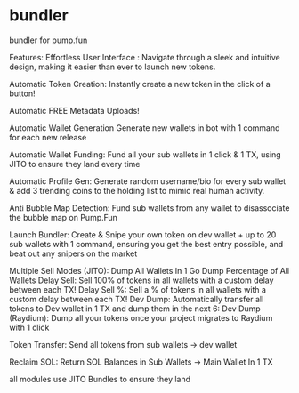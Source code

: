 # bundler
bundler for pump.fun

Features:
Effortless User Interface :
Navigate through a sleek and intuitive design, making it easier than ever to launch new tokens.

Automatic Token Creation:
Instantly create a new token in the click of a button!

Automatic FREE Metadata Uploads!

Automatic Wallet Generation
Generate new wallets in bot with 1 command for each new release

Automatic Wallet Funding:
Fund all your sub wallets in 1 click & 1 TX, using JITO to ensure they land every time

Automatic Profile Gen:
Generate random username/bio for every sub wallet & add 3 trending coins to the holding list to mimic real human activity.

Anti Bubble Map Detection:
Fund sub wallets from any wallet to disassociate the bubble map on Pump.Fun

Launch Bundler:
Create & Snipe your own token on dev wallet + up to 20 sub wallets with 1 command, ensuring you get the best entry possible, and beat out any snipers on the market

Multiple Sell Modes (JITO):
Dump All Wallets In 1 Go
Dump Percentage of All Wallets
Delay Sell: Sell 100% of tokens in all wallets with a custom delay between each TX! 
Delay Sell %: Sell a % of tokens in all wallets with a custom delay between each TX! 
Dev Dump: Automatically transfer all tokens to Dev wallet in 1 TX and dump them in the next 
6: Dev Dump (Raydium): Dump all your tokens once your project migrates to Raydium with 1 click 

Token Transfer:
Send all tokens from sub wallets -> dev wallet

Reclaim SOL:
Return SOL Balances in Sub Wallets -> Main Wallet In 1 TX

all modules use JITO Bundles to ensure they land
